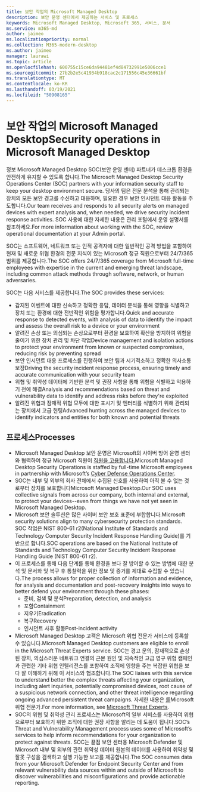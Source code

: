 ```yaml
---
title: 보안 작업의 Microsoft Managed Desktop
description: 보안 운영 센터에서 제공하는 서비스 및 프로세스
keywords: Microsoft Managed Desktop, Microsoft 365, 서비스, 문서
ms.service: m365-md
author: jaimeo
ms.localizationpriority: normal
ms.collection: M365-modern-desktop
ms.author: jaimeo
manager: laurawi
ms.topic: article
ms.openlocfilehash: 600755c15ce6da94481ef4d84732991e5006cce1
ms.sourcegitcommit: 27b2b2e5c41934b918cac2c171556c45e36661bf
ms.translationtype: MT
ms.contentlocale: ko-KR
ms.lasthandoff: 03/19/2021
ms.locfileid: "50908165"
---
```

# <a name="security-operations-in-microsoft-managed-desktop"></a><span data-ttu-id="7bfd8-104">보안 작업의 Microsoft Managed Desktop</span><span class="sxs-lookup"><span data-stu-id="7bfd8-104">Security operations in Microsoft Managed Desktop</span></span>

<span data-ttu-id="7bfd8-105">정보 Microsoft Managed Desktop SOC(보안 운영 센터) 파트너가 데스크톱 환경을 안전하게 유지할 수 있도록 합니다.</span><span class="sxs-lookup"><span data-stu-id="7bfd8-105">The Microsoft Managed Desktop Security Operations Center (SOC) partners with your information security staff to keep your desktop environment secure.</span></span> <span data-ttu-id="7bfd8-106">당사의 팀은 전문 분석을 통해 관리되는 장치의 모든 보안 경고를 수신하고 대응하며, 필요한 경우 보안 인시던트 대응 활동을 주도합니다.</span><span class="sxs-lookup"><span data-stu-id="7bfd8-106">Our team receives and responds to all security alerts on managed devices with expert analysis and, when needed, we drive security incident response activities.</span></span> <span data-ttu-id="7bfd8-107">SOC 사용에 대한 자세한 내용은 관리 포털에서 운영 설명서를 참조하세요.</span><span class="sxs-lookup"><span data-stu-id="7bfd8-107">For more information about working with the SOC, review operational documentation at your Admin portal.</span></span>

<span data-ttu-id="7bfd8-108">SOC는 소프트웨어, 네트워크 또는 인적 공격자에 대한 일반적인 공격 방법을 포함하여 현재 및 새로운 위협 환경의 전문 지식이 있는 Microsoft 정규 직원으로부터 24/7/365 범위를 제공합니다.</span><span class="sxs-lookup"><span data-stu-id="7bfd8-108">The SOC offers 24/7/365 coverage from Microsoft full-time employees with expertise in the current and emerging threat landscape, including common attack methods through software, network, or human adversaries.</span></span>

<span data-ttu-id="7bfd8-109">SOC는 다음 서비스를 제공합니다.</span><span class="sxs-lookup"><span data-stu-id="7bfd8-109">The SOC provides these services:</span></span>
- <span data-ttu-id="7bfd8-110">감지된 이벤트에 대한 신속하고 정확한 응답, 데이터 분석을 통해 영향을 식별하고 장치 또는 환경에 대한 전반적인 위험을 평가합니다.</span><span class="sxs-lookup"><span data-stu-id="7bfd8-110">Quick and accurate response to detected events, with analysis of data to identify the impact and assess the overall risk to a device or your environment</span></span>
- <span data-ttu-id="7bfd8-111">알려진 손상 또는 의심되는 손상으로부터 환경을 보호하여 확산을 방지하여 위험을 줄이기 위한 장치 관리 및 차단 작업</span><span class="sxs-lookup"><span data-stu-id="7bfd8-111">Device management and isolation actions to protect your environment from known or suspected compromises, reducing risk by preventing spread</span></span>
- <span data-ttu-id="7bfd8-112">보안 인시던트 대응 프로세스를 진행하여 보안 팀과 시기적소하고 정확한 의사소통 보장</span><span class="sxs-lookup"><span data-stu-id="7bfd8-112">Driving the security incident response process, ensuring timely and accurate communication with your security team</span></span>
- <span data-ttu-id="7bfd8-113">위협 및 취약성 데이터에 기반한 분석 및 권장 사항을 통해 위험을 식별하고 악용하기 전에 해결</span><span class="sxs-lookup"><span data-stu-id="7bfd8-113">Analysis and recommendations based on threat and vulnerability data to identify and address risks before they're exploited</span></span>
- <span data-ttu-id="7bfd8-114">알려진 위협과 잠재적 위협 모두에 대한 표시기 및 엔터티를 식별하기 위해 관리되는 장치에서 고급 헌팅</span><span class="sxs-lookup"><span data-stu-id="7bfd8-114">Advanced hunting across the managed devices to identify indicators and entities for both known and potential threats</span></span>

## <a name="processes"></a><span data-ttu-id="7bfd8-115">프로세스</span><span class="sxs-lookup"><span data-stu-id="7bfd8-115">Processes</span></span>

- <span data-ttu-id="7bfd8-116">Microsoft Managed Desktop 보안 운영은 Microsoft의 사이버 방어 운영 센터와 협력하여 정규 Microsoft 직원이 [직원을 고용합니다.](https://www.microsoft.com/msrc/cdoc)</span><span class="sxs-lookup"><span data-stu-id="7bfd8-116">Microsoft Managed Desktop Security Operations is staffed by full-time Microsoft employees in partnership with Microsoft’s [Cyber Defense Operations Center](https://www.microsoft.com/msrc/cdoc).</span></span> 
- <span data-ttu-id="7bfd8-117">SOC는 내부 및 외부의 회사 전체에서 수집된 신호를 사용하여 아직 볼 수 없는 것로부터 장치를 보호합니다Microsoft Managed Desktop.</span><span class="sxs-lookup"><span data-stu-id="7bfd8-117">Our SOC uses collective signals from across our company, both internal and external, to protect your devices--even from things we have not yet seen in Microsoft Managed Desktop.</span></span>
- <span data-ttu-id="7bfd8-118">Microsoft 보안 솔루션은 많은 사이버 보안 보호 표준에 부합합니다.</span><span class="sxs-lookup"><span data-stu-id="7bfd8-118">Microsoft security solutions align to many cybersecurity protection standards.</span></span> <span data-ttu-id="7bfd8-119">SOC 작업은 NIST 800-61 r2(National Institute of Standards and Technology Computer Security Incident Response Handling Guide)를 기반으로 합니다.</span><span class="sxs-lookup"><span data-stu-id="7bfd8-119">SOC operations are based on the National Institute of Standards and Technology Computer Security Incident Response Handling Guide (NIST 800-61 r2).</span></span>
- <span data-ttu-id="7bfd8-120">이 프로세스를 통해 다음 단계를 통해 환경을 보다 잘 방어할 수 있는 방법에 대한 분석 및 문서화 및 복구 후 통찰력을 위한 정보 및 증거를 제대로 수집할 수 있습니다.</span><span class="sxs-lookup"><span data-stu-id="7bfd8-120">The process allows for proper collection of information and evidence, for analysis and documentation and post-recovery insights into ways to better defend your environment through these phases:</span></span>
    - <span data-ttu-id="7bfd8-121">준비, 검색 및 분석</span><span class="sxs-lookup"><span data-stu-id="7bfd8-121">Preparation, detection, and analysis</span></span>
    - <span data-ttu-id="7bfd8-122">포함</span><span class="sxs-lookup"><span data-stu-id="7bfd8-122">Containment</span></span>
    - <span data-ttu-id="7bfd8-123">지우기</span><span class="sxs-lookup"><span data-stu-id="7bfd8-123">Eradication</span></span>
    - <span data-ttu-id="7bfd8-124">복구</span><span class="sxs-lookup"><span data-stu-id="7bfd8-124">Recovery</span></span>
    - <span data-ttu-id="7bfd8-125">인시던트 사후 활동</span><span class="sxs-lookup"><span data-stu-id="7bfd8-125">Post-incident activity</span></span>
- <span data-ttu-id="7bfd8-126">Microsoft Managed Desktop 고객은 Microsoft 위협 전문가 서비스에 등록할 수 있습니다.</span><span class="sxs-lookup"><span data-stu-id="7bfd8-126">Microsoft Managed Desktop customers are eligible to enroll in the Microsoft Threat Experts service.</span></span> <span data-ttu-id="7bfd8-127">SOC는 경고 문의, 잠재적으로 손상된 장치, 의심스러운 네트워크 연결의 근본 원인 및 지속적인 고급 영구 위협 캠페인과 관련한 기타 위협 인텔리전스를 포함하여 조직에 영향을 주는 복잡한 위협을 보다 잘 이해하기 위해 이 서비스와 협조합니다.</span><span class="sxs-lookup"><span data-stu-id="7bfd8-127">The SOC liaises with this service to understand better the complex threats affecting your organization, including alert inquiries, potentially compromised devices, root cause of a suspicious network connection, and other threat intelligence regarding ongoing advanced persistent threat campaigns.</span></span> <span data-ttu-id="7bfd8-128">자세한 내용은 [를](/windows/security/threat-protection/microsoft-defender-atp/microsoft-threat-experts)Microsoft 위협 전문가.</span><span class="sxs-lookup"><span data-stu-id="7bfd8-128">For more information, see [Microsoft Threat Experts](/windows/security/threat-protection/microsoft-defender-atp/microsoft-threat-experts).</span></span>
- <span data-ttu-id="7bfd8-129">SOC의 위협 및 취약성 관리 프로세스는 Microsoft의 일부 서비스를 사용하여 위협으로부터 보호하기 위한 조직에 대한 권장 사항을 알리는 데 도움이 됩니다.</span><span class="sxs-lookup"><span data-stu-id="7bfd8-129">SOC’s Threat and Vulnerability Management process uses some of Microsoft’s services to help inform recommendations for your organization to protect against threats.</span></span> <span data-ttu-id="7bfd8-130">SOC는 끝점 보안 센터용 Microsoft Defender 및 Microsoft 내부 및 외부의 관련 취약성 데이터 원본의 데이터를 사용하여 취약성 및 잘못 구성을 검색하고 실행 가능한 보고를 제공합니다.</span><span class="sxs-lookup"><span data-stu-id="7bfd8-130">The SOC consumes data from your Microsoft Defender for Endpoint Security Center and from relevant vulnerability data sources within and outside of Microsoft to discover vulnerabilities and misconfigurations and provide actionable reporting.</span></span>